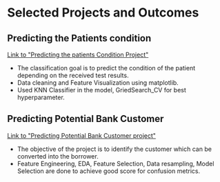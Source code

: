 # Selected Projects and Outcomes
## Predicting the Patients condition

[Link to "Predicting the patients Condition Project"](https://github.com/DnyaneshwarNamdevNagane/Supervised_learning_project/blob/9b2dd2fb6001a49530f786f00867c55983364524/Patients_condition_prediction_model.ipynb)

* The classification goal is to predict the condition of the patient depending on the received test results.
* Data cleaning and Feature Visualization using matplotlib.
* Used KNN Classifier in the model, GriedSearch_CV for best hyperparameter.

## Predicting Potential Bank Customer

[Link to "Predicting Potential Bank Customer project"](https://github.com/DnyaneshwarNamdevNagane/Supervised_learning_project/blob/9b2dd2fb6001a49530f786f00867c55983364524/Predicting_potential_bank_customer.ipynb)

* The objective of the project is to identify the customer which can be converted into the borrower.
* Feature Engineering, EDA, Feature Selection, Data resampling, Model Selection are done to achieve good score for confusion metrics.
